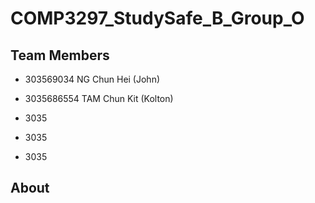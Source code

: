 # COMP3297_StudySafe_B_Group_O

## Team Members
- 303569034 NG Chun Hei (John) 

- 3035686554 TAM Chun Kit (Kolton)
- 3035
- 3035
- 3035

## About


